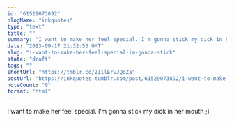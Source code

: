 ```yaml
---
id: "61529073892"
blogName: "inkquotes"
type: "text"
title: ""
summary: "I want to make her feel special. I'm gonna stick my dick in her mouth ;) "
date: "2013-09-17 21:32:53 GMT"
slug: "i-want-to-make-her-feel-special-im-gonna-stick"
state: "draft"
tags: ""
shortUrl: "https://tmblr.co/ZIilErvJQoZa"
postUrl: "https://inkquotes.tumblr.com/post/61529073892/i-want-to-make-her-feel-special-im-gonna-stick"
noteCount: "0"
format: "html"
---
```


I want to make her feel special. I’m gonna stick my dick in her mouth ;)